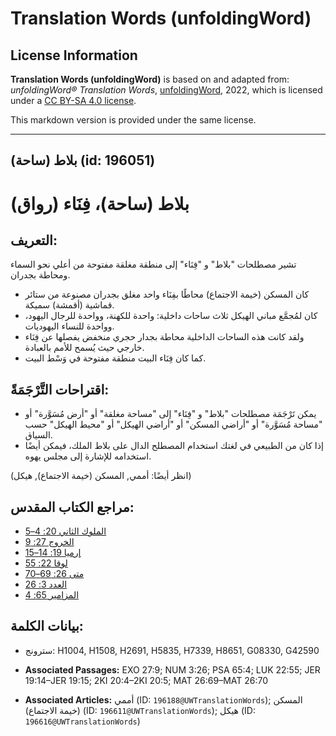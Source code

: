 # Translation Words (unfoldingWord)

## License Information

**Translation Words (unfoldingWord)** is based on and adapted from: _unfoldingWord® Translation Words_, [unfoldingWord](https://unfoldingword.org/utw), 2022, which is licensed under a [CC BY-SA 4.0 license](https://creativecommons.org/licenses/by-sa/4.0/legalcode.en).

This markdown version is provided under the same license.



--------------------------------

## بلاط (ساحة) (id: 196051)

بلاط (ساحة)، فِنَاء (رواق)
==========================

التعريف:
--------

تشير مصطلحات "بلاط" و "فِنَاء" إلى منطقة مغلقة مفتوحة من أعلي نحو السماء ومحاطة بجدران.

* كان المسكن (خيمة الاجتماع) محاطًا بفِنَاء واحد مغلق بجدران مصنوعة من ستائر قماشية (أقمشة) سميكة.
* كان لمُجمَّع مباني الهيكل ثلاث ساحات داخلية: واحدة للكهنة، وواحدة للرجال اليهود، وواحدة للنساء اليهوديات.
* ولقد كانت هذه الساحات الداخلية محاطة بجدار حجري منخفض يفصلها عن فِنَاء خارجي حيث يُسمح للأمم بالعبادة.
* كما كان فِنَاء البيت منطقة مفتوحة في وَسْط البيت.

اقتراحات التَّرْجَمَةً:
-----------------------

* يمكن تَرْجَمَة مصطلحات "بلاط" و "فِنَاء" إلى "مساحة مغلقة" أو "أرض مُسَوَّرة" أو "مساحة مُسَوَّرة" أو "أراضي المسكن" أو "أراضي الهيكل" أو "محيط الهيكل" حسب السياق.
* إذا كان من الطبيعي في لغتك استخدام المصطلح الدال على بلاط الملك، فيمكن أيضًا استخدامه للإشارة إلى مجلس يهوه.

(انظر أيضًا: أممي, المسكن (خيمة الاجتماع), هيكل)

مراجع الكتاب المقدس:
--------------------

* [الملوك الثاني 20: 4–5](https://ref.ly/2Kgs20:4-2Kgs20:5)
* [الخروج 27: 9](https://ref.ly/Exod27:9)
* [إرميا 19: 14–15](https://ref.ly/Jer19:14-Jer19:15)
* [لوقا 22: 55](https://ref.ly/Luke22:55)
* [متى 26: 69–70](https://ref.ly/Matt26:69-Matt26:70)
* [العدد 3: 26](https://ref.ly/Num3:26)
* [المزامير 65: 4](https://ref.ly/Ps65:4)

بيانات الكلمة:
--------------

* سترونج: H1004, H1508, H2691, H5835, H7339, H8651, G08330, G42590

* **Associated Passages:** EXO 27:9; NUM 3:26; PSA 65:4; LUK 22:55; JER 19:14–JER 19:15; 2KI 20:4–2KI 20:5; MAT 26:69–MAT 26:70
* **Associated Articles:** أممي (ID: `196188@UWTranslationWords`); المسكن (خيمة الاجتماع) (ID: `196611@UWTranslationWords`); هيكل (ID: `196616@UWTranslationWords`)

